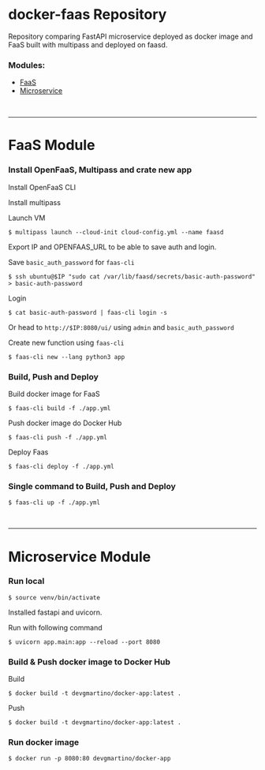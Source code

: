 # docker-faas Repository

Repository comparing FastAPI microservice deployed as docker image and FaaS 
built with multipass and deployed on faasd.

### Modules:
- [FaaS](#faas-module)
- [Microservice](#microservice-module)

<br>

---

# FaaS Module

### Install OpenFaaS, Multipass and crate new app

Install OpenFaaS CLI

Install multipass

Launch VM
```shell
$ multipass launch --cloud-init cloud-config.yml --name faasd
```

Export IP and OPENFAAS_URL to be able to save auth and login.

Save `basic_auth_password` for `faas-cli`
```shell
$ ssh ubuntu@$IP "sudo cat /var/lib/faasd/secrets/basic-auth-password" > basic-auth-password
```

Login
```shell
$ cat basic-auth-password | faas-cli login -s
```
Or head to `http://$IP:8080/ui/` using `admin` and `basic_auth_password`

Create new function using `faas-cli`

```shell
$ faas-cli new --lang python3 app
```

### Build, Push and Deploy

Build docker image for FaaS
```shell
$ faas-cli build -f ./app.yml
```

Push docker image do Docker Hub
```shell
$ faas-cli push -f ./app.yml
```

Deploy Faas
```shell
$ faas-cli deploy -f ./app.yml
```

### Single command to Build, Push and Deploy
```shell
$ faas-cli up -f ./app.yml
```

<br>

---

# Microservice Module

### Run local

```shell
$ source venv/bin/activate
```

Installed fastapi and uvicorn.

Run with following command
```shell
$ uvicorn app.main:app --reload --port 8080
```

### Build & Push docker image to Docker Hub

Build
```shell
$ docker build -t devgmartino/docker-app:latest .
```

Push
```shell
$ docker build -t devgmartino/docker-app:latest .
```

### Run docker image
```shell
$ docker run -p 8080:80 devgmartino/docker-app
```